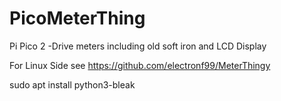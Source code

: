 # PicoMeterThing
Pi Pico 2 -Drive meters including old soft iron and LCD Display

For Linux Side see https://github.com/electronf99/MeterThingy

sudo apt install python3-bleak
